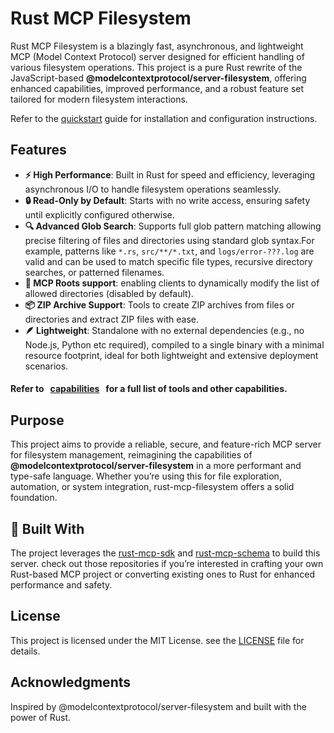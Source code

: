 # Rust MCP Filesystem

Rust MCP Filesystem is a blazingly fast, asynchronous, and lightweight MCP (Model Context Protocol) server designed for efficient handling of various filesystem operations.
This project is a pure Rust rewrite of the JavaScript-based **@modelcontextprotocol/server-filesystem**, offering enhanced capabilities, improved performance, and a robust feature set tailored for modern filesystem interactions.

Refer to the [quickstart](quickstart.md) guide for installation and configuration instructions.

## Features

- **⚡ High Performance**: Built in Rust for speed and efficiency, leveraging asynchronous I/O to handle filesystem operations seamlessly.
- **🔒 Read-Only by Default**: Starts with no write access, ensuring safety until explicitly configured otherwise.
- **🔍 Advanced Glob Search**: Supports full glob pattern matching allowing precise filtering of files and directories using standard glob syntax.For example, patterns like `*.rs`, `src/**/*.txt`, and `logs/error-???.log` are valid and can be used to match specific file types, recursive directory searches, or patterned filenames.
- **🔄 MCP Roots support**: enabling clients to dynamically modify the list of allowed directories (disabled by default).
- **📦 ZIP Archive Support**: Tools to create ZIP archives from files or directories and extract ZIP files with ease.
- **🪶 Lightweight**: Standalone with no external dependencies (e.g., no Node.js, Python etc required), compiled to a single binary with a minimal resource footprint, ideal for both lightweight and extensive deployment scenarios.

#### Refer to &nbsp; [capabilities](capabilities.md) &nbsp; for a full list of tools and other capabilities.

## Purpose

This project aims to provide a reliable, secure, and feature-rich MCP server for filesystem management, reimagining the capabilities of **@modelcontextprotocol/server-filesystem** in a more performant and type-safe language. Whether you’re using this for file exploration, automation, or system integration, rust-mcp-filesystem offers a solid foundation.

## 🧰 Built With

The project leverages the [rust-mcp-sdk](https://github.com/rust-mcp-stack/rust-mcp-sdk) and [rust-mcp-schema](https://github.com/rust-mcp-stack/rust-mcp-schema) to build this server. check out those repositories if you’re interested in crafting your own Rust-based MCP project or converting existing ones to Rust for enhanced performance and safety.

## License

This project is licensed under the MIT License. see the [LICENSE](LICENSE) file for details.

## Acknowledgments

Inspired by @modelcontextprotocol/server-filesystem and built with the power of Rust.
